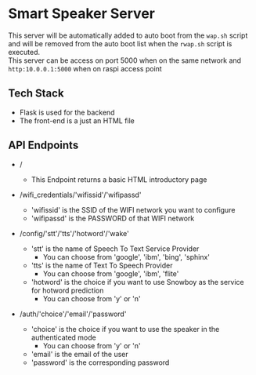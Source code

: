 # Smart Speaker Server

This server will be automatically added to auto boot from the `wap.sh` script and will be removed from the auto boot list when the `rwap.sh` script is executed.
<br>
This server can be access on port 5000 when on the same network and `http:10.0.0.1:5000` when on raspi access point
<br>
## Tech Stack
* Flask is used for the backend
* The front-end is a just an HTML file

## API Endpoints
* /
  * This Endpoint returns a basic HTML introductory page

* /wifi_credentials/'wifissid'/'wifipassd'
   * 'wifissid' is the SSID of the WIFI network you want to configure
   * 'wifipassd' is the PASSWORD of that WIFI network

* /config/'stt'/'tts'/'hotword'/'wake'
   * 'stt' is the name of Speech To Text Service Provider
     - You can choose from 'google', 'ibm', 'bing', 'sphinx'
   * 'tts' is the name of Text To Speech Provider
     - You can choose from 'google', 'ibm', 'flite'
   * 'hotword' is the choice if you want to use Snowboy as the service for hotword prediction
     - You can choose from 'y' or 'n'

* /auth/'choice'/'email'/'password'  
   * 'choice' is the choice if you want to use the speaker in the authenticated mode
     - You can choose from 'y' or 'n'
   * 'email' is the email of the user
   * 'password' is the corresponding password
	